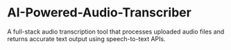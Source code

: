 # AI-Powered-Audio-Transcriber
A full-stack audio transcription tool that processes uploaded audio files and returns accurate text output using speech-to-text APIs.
